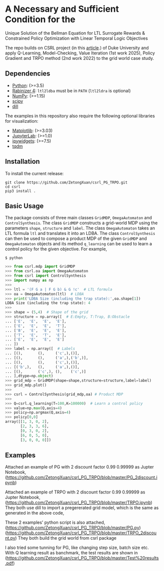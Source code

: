 # A Necessary and Sufficient Condition for the
Unique Solution of the Bellman Equation for
LTL Surrogate Rewards & Constrained Policy Optimization with Linear Temporal Logic Objectives

The repo builds on CSRL project (in this [article](https://arxiv.org/abs/1909.07299).) of Duke University and apply Q-Learning, Model-Checking, Value Iteration (1st work 2025), Policy Gradient and TRPO method (2nd work 2022) to the grid world case study.
## Dependencies
 - [Python](https://www.python.org/): (>=3.5)
 - [Rabinizer 4](https://www7.in.tum.de/~kretinsk/rabinizer4.html): ```ltl2ldba``` must be in ```PATH``` (```ltl2ldra``` is optional)
 - [NumPy](https://numpy.org/): (>=1.15)
 - [scipy](https://scipy.org/)
 - [dill](https://pypi.org/project/dill/)

The examples in this repository also require the following optional libraries for visualization:
 - [Matplotlib](https://matplotlib.org/): (>=3.03)
 - [JupyterLab](https://jupyter.org/): (>=1.0)
 - [ipywidgets](https://ipywidgets.readthedocs.io/en/latest/): (>=7.5)
 - [tqdm](https://github.com/tqdm/tqdm)

## Installation
To install the current release:
```
git clone https://github.com/ZetongXuan/csrl_PG_TRPO.git
cd csrl
pip3 install .
```
## Basic Usage
The package consists of three main classes ```GridMDP```, ```OmegaAutomaton``` and ```ControlSynthesis```. The class ```GridMDP``` constructs a grid-world MDP using the parameters ```shape```, ```structure``` and ```label```. The class ```OmegaAutomaton``` takes an LTL formula ```ltl``` and translates it into an LDBA. The class ```ControlSynthesis``` can then be used to compose a product MDP of the given ```GridMDP``` and ```OmegaAutomaton``` objects and its method ```q_learning``` can be used to learn a control policy for the given objective. For example,
```shell
$ python
```
```python
>>> from csrl.mdp import GridMDP
>>> from csrl.oa import OmegaAutomaton
>>> from csrl import ControlSynthesis
>>> import numpy as np
>>> 
>>> ltl = '(F G a | F G b) & G !c'  # LTL formula
>>> oa = OmegaAutomaton(ltl)  # LDBA
>>> print('LDBA Size (including the trap state):',oa.shape[1])
LDBA Size (including the trap state): 4
>>> 
>>> shape = (5,4)  # Shape of the grid
>>> structure = np.array([  # E:Empty, T:Trap, B:Obstacle
... ['E',  'E',  'E',  'E'],
... ['E',  'E',  'E',  'T'],
... ['B',  'E',  'E',  'E'],
... ['T',  'E',  'T',  'E'],
... ['E',  'E',  'E',  'E']
... ])
>>> label = np.array([  # Labels
... [(),       (),     ('c',),()],
... [(),       (),     ('a',),('b',)],
... [(),       (),     ('c',),()],
... [('b',),   (),     ('a',),()],
... [(),       ('c',), (),    ('c',)]
... ],dtype=np.object)
>>> grid_mdp = GridMDP(shape=shape,structure=structure,label=label)
>>> grid_mdp.plot()
>>> 
>>> csrl = ControlSynthesis(grid_mdp,oa) # Product MDP
>>> 
>>> Q=csrl.q_learning(T=100,K=100000)  # Learn a control policy
>>> value=np.max(Q,axis=4)
>>> policy=np.argmax(Q,axis=4)
>>> policy[0,0]
array([[1, 3, 0, 2],
       [2, 3, 3, 6],
       [0, 3, 0, 2],
       [6, 0, 5, 0],
       [3, 0, 0, 0]])
``` 

## Examples


Attached an example of PG with 2 discount factor 0.99 0.99999 as Jupter Notebook, (https://github.com/ZetongXuan/csrl_PG_TRPO/blob/master/PG_2discount.ipynb)

Attached an example of TRPO with 2 discount factor 0.99 0.99999 as Jupter Notebook, (https://github.com/ZetongXuan/csrl_PG_TRPO/blob/master/TRPO.ipynb)
They both use dill to import a pregererated grid model, which is the same as generated in the above code, 

These 2 examples' python script is also attached, (https://github.com/ZetongXuan/csrl_PG_TRPO/blob/master/PG.py) (https://github.com/ZetongXuan/csrl_PG_TRPO/blob/master/TRPO_2discount.py)
They both build the grid world from csrl package

I also tried some tunning for PG, like changing step size, batch size etc. With Q learning result as banchmark, the test results are shown in (https://github.com/ZetongXuan/csrl_PG_TRPO/blob/master/Test%20results.pdf)

